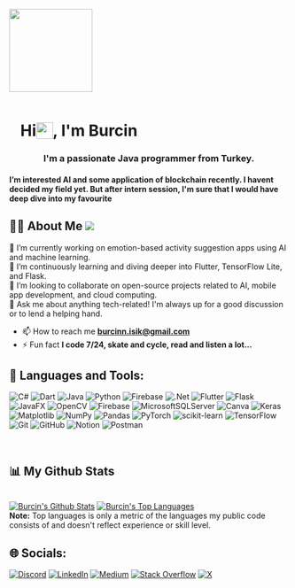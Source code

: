 <p style="display:inline-block;">
    <a href="#"><img width="150px" height="150px" src="https://cache.teia.rocks/ipfs/QmYhGUnVJHSD7shbSXrsYo48bjhmTT77RDDsKbjvboLLmX"/> </a>
    <h1 style="margin-left: 20px;display: flex; align-items: center;">Hi <img src="https://raw.githubusercontent.com/MartinHeinz/MartinHeinz/master/wave.gif" width="30" height="30">, I'm Burcin</h1>
</p>

<h3 align="center">I'm a passionate Java programmer from Turkey.</h3>
<h4 align="left">I’m interested AI and some application of blockchain recently. I havent decided my field yet. But after intern session, I'm sure that I would have deep dive into my favourite  </h4>

## 🙋‍♂️ About Me [![](https://visitcount.itsvg.in/api?id=iskburcin&icon=0&color=0)](https://visitcount.itsvg.in)

🔭 I’m currently working on emotion-based activity suggestion apps using AI and machine learning.<br>🌱 I’m continuously learning and diving deeper into Flutter, TensorFlow Lite, and Flask.<br>👯 I’m looking to collaborate on open-source projects related to AI, mobile app development, and cloud computing.<br>💬 Ask me about anything tech-related! I'm always up for a good discussion or to lend a helping hand.<br>
- 📫 How to reach me **burcinn.isik@gmail.com**
- ⚡ Fun fact **I code 7/24, skate and cycle, read and listen a lot...**

## 🚀 Languages and Tools:

![C#](https://img.shields.io/badge/c%23-%23239120.svg?style=plastic&logo=csharp&logoColor=white) ![Dart](https://img.shields.io/badge/dart-%230175C2.svg?style=plastic&logo=dart&logoColor=white) ![Java](https://img.shields.io/badge/java-%23ED8B00.svg?style=plastic&logo=openjdk&logoColor=white) ![Python](https://img.shields.io/badge/python-3670A0?style=plastic&logo=python&logoColor=ffdd54) ![Firebase](https://img.shields.io/badge/firebase-%23039BE5.svg?style=plastic&logo=firebase) ![.Net](https://img.shields.io/badge/.NET-5C2D91?style=plastic&logo=.net&logoColor=white) ![Flutter](https://img.shields.io/badge/Flutter-%2302569B.svg?style=plastic&logo=Flutter&logoColor=white) ![Flask](https://img.shields.io/badge/flask-%23000.svg?style=plastic&logo=flask&logoColor=white) ![JavaFX](https://img.shields.io/badge/javafx-%23FF0000.svg?style=plastic&logo=javafx&logoColor=white) ![OpenCV](https://img.shields.io/badge/opencv-%23white.svg?style=plastic&logo=opencv&logoColor=white) ![Firebase](https://img.shields.io/badge/firebase-a08021?style=plastic&logo=firebase&logoColor=ffcd34) ![MicrosoftSQLServer](https://img.shields.io/badge/Microsoft%20SQL%20Server-CC2927?style=plastic&logo=microsoft%20sql%20server&logoColor=white) ![Canva](https://img.shields.io/badge/Canva-%2300C4CC.svg?style=plastic&logo=Canva&logoColor=white) ![Keras](https://img.shields.io/badge/Keras-%23D00000.svg?style=plastic&logo=Keras&logoColor=white) ![Matplotlib](https://img.shields.io/badge/Matplotlib-%23ffffff.svg?style=plastic&logo=Matplotlib&logoColor=black) ![NumPy](https://img.shields.io/badge/numpy-%23013243.svg?style=plastic&logo=numpy&logoColor=white) ![Pandas](https://img.shields.io/badge/pandas-%23150458.svg?style=plastic&logo=pandas&logoColor=white) ![PyTorch](https://img.shields.io/badge/PyTorch-%23EE4C2C.svg?style=plastic&logo=PyTorch&logoColor=white) ![scikit-learn](https://img.shields.io/badge/scikit--learn-%23F7931E.svg?style=plastic&logo=scikit-learn&logoColor=white) ![TensorFlow](https://img.shields.io/badge/TensorFlow-%23FF6F00.svg?style=plastic&logo=TensorFlow&logoColor=white) ![Git](https://img.shields.io/badge/git-%23F05033.svg?style=plastic&logo=git&logoColor=white) ![GitHub](https://img.shields.io/badge/github-%23121011.svg?style=plastic&logo=github&logoColor=white) ![Notion](https://img.shields.io/badge/Notion-%23000000.svg?style=plastic&logo=notion&logoColor=white) ![Postman](https://img.shields.io/badge/Postman-FF6C37?style=plastic&logo=postman&logoColor=white)

<br/>

## 📊 My Github Stats

  <br/>
    <a href="https://github.com/iskburcin/github-readme-stats"><img alt="Burcin's Github Stats" src="https://github-readme-stats.vercel.app/api?username=iskburcin&theme=dark&hide_border=false&include_all_commits=false&count_private=true" /></a>
  <a href="https://github.com/iskburcin/github-readme-stats"><img alt="Burcin's Top Languages" src="https://github-readme-stats.vercel.app/api/top-langs/?username=iskburcin&theme=dark&hide_border=false&include_all_commits=false&count_private=true&layout=compact" /></a>
  <br/>
  <b>Note:</b> Top languages is only a metric of the languages my public code consists of and doesn't reflect experience or skill level.
<br/>

## 🌐 Socials:
[![Discord](https://img.shields.io/badge/Discord-%237289DA.svg?logo=discord&logoColor=white)](https://discord.gg/iskburcin) [![LinkedIn](https://img.shields.io/badge/LinkedIn-%230077B5.svg?logo=linkedin&logoColor=white)](https://linkedin.com/in/iskburcin) [![Medium](https://img.shields.io/badge/Medium-12100E?logo=medium&logoColor=white)](https://medium.com/@iskburcin) [![Stack Overflow](https://img.shields.io/badge/-Stackoverflow-FE7A16?logo=stack-overflow&logoColor=white)](https://stackoverflow.com/users/iskburcin) [![X](https://img.shields.io/badge/X-black.svg?logo=X&logoColor=white)](https://x.com/iskburcin) 
